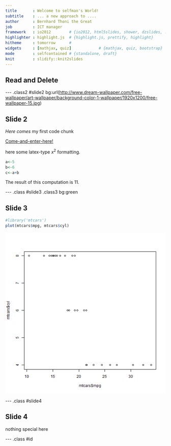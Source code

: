 ```yaml
---
title       : Welcome to selfman's World! 
subtitle    : ... a new approach to ....
author      : Bernhard Thoni the Great
job         : ICT manager
framework   : io2012        # {io2012, html5slides, shower, dzslides, ...}
highlighter : highlight.js  # {highlight.js, prettify, highlight}
hitheme     : tomorrow      # 
widgets     : [mathjax, quiz]            # {mathjax, quiz, bootstrap}
mode        : selfcontained # {standalone, draft}
knit        : slidify::knit2slides
---
```


## Read and Delete


--- .class2 #slide2 bg:url(http://www.dream-wallpaper.com/free-wallpaper/art-wallpaper/background-color-1-wallpaper/1920x1200/free-wallpaper-15.jpg) 

## Slide 2

*Here* _comes_ my first code chunk  

[Come-and-enter-here!](http://www.kanubau.de)

here some latex-type $x^2$ formatting.


```r
a<-5
b<-6
c<-a+b
```

The result of this computation is 11.  

--- .class #slide3 .class3 bg:green

## Slide 3


```r
#library('mtcars')
plot(mtcars$mpg, mtcars$cyl)
```

![plot of chunk chunk_plotting](assets/fig/chunk_plotting-1.png) 

--- .class #slide4 

## Slide 4

nothing special here

--- .class #id






